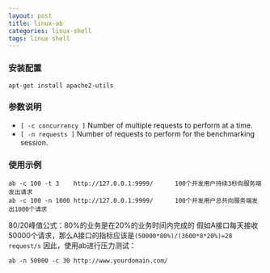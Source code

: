 ```yaml
---
layout: post
title: linux-ab
categories: linux-shell
tags: linux shell
---
```


### 安装配置

```shell
apt-get install apache2-utils
```

### 参数说明

* `[ -c concurrency ]`  Number of multiple requests to perform at a time.
* `[ -n requests ]`     Number of requests to perform for the benchmarking session.

### 使用示例

```shell
ab -c 100 -t 3    http://127.0.0.1:9999/      100个并发用户持续3秒向服务端发出请求
ab -c 100 -n 1000 http://127.0.0.1:9999/      100个并发用户总共向服务端发出1000个请求
```

80/20峰值公式：80%的业务是在20%的业务时间内完成的
假如A接口每天接收50000个请求，那么A接口的指标应该是`(50000*80%)/(3600*8*20%)=28 request/s`
因此，使用ab进行压力测试：

```shell
ab -n 50000 -c 30 http://www.yourdomain.com/
```
